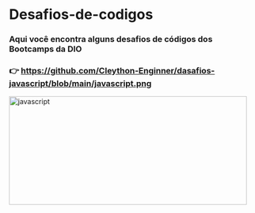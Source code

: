 # Desafios-de-codigos

### Aqui você encontra alguns desafios de códigos dos Bootcamps da DIO
###  👉  https://github.com/Cleython-Enginner/dasafios-javascript/blob/main/javascript.png
<div>
<img align="center" alt="javascript" height="220" width="480" src="https://github.com/Cleython-Enginner/dasafios-javascript/blob/main/javascript.png" style="max-width:100%;">
</div>
